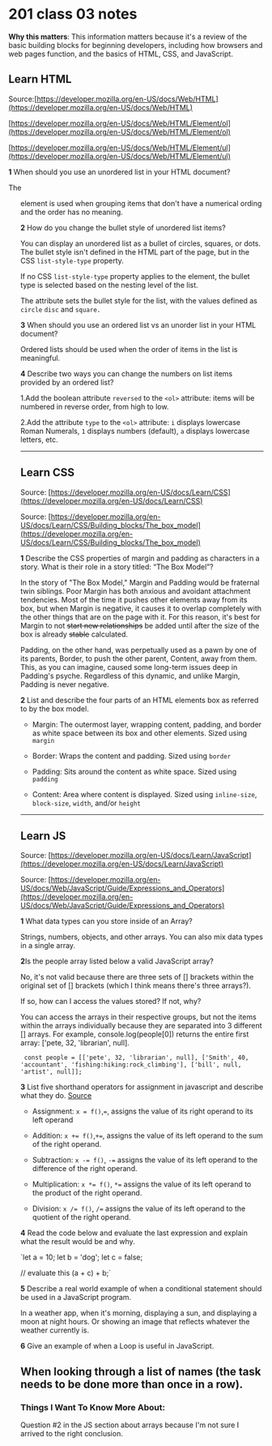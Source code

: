 # 201 class 03 notes

**Why this matters**: This information matters because it's a review of the basic building blocks for beginning developers, including how browsers and web pages function, and the basics of HTML, CSS, and JavaScript.

## Learn HTML

Source:[https://developer.mozilla.org/en-US/docs/Web/HTML](https://developer.mozilla.org/en-US/docs/Web/HTML)

[https://developer.mozilla.org/en-US/docs/Web/HTML/Element/ol](https://developer.mozilla.org/en-US/docs/Web/HTML/Element/ol)

[https://developer.mozilla.org/en-US/docs/Web/HTML/Element/ul](https://developer.mozilla.org/en-US/docs/Web/HTML/Element/ul)

**1** When should you use an unordered list in your HTML document?

The <ul> element is used when grouping items that don't have a numerical ording and the order has no meaning. 


**2** How do you change the bullet style of unordered list items?

You can display an unordered list as a bullet of circles, squares, or dots. The bullet style isn't defined in the HTML part of the page, but in the CSS `list-style-type` property. 

If no CSS `list-style-type` property applies to the element, the bullet type is selected based on the nesting level of the list.

The <type> attribute sets the bullet style for the list, with the values defined as `circle` `disc` and `square.` 


**3** When should you use an ordered list vs an unorder list in your HTML document?

Ordered lists should be used when the order of items in the list is meaningful.


**4** Describe two ways you can change the numbers on list items provided by an ordered list?

1.Add the boolean attribute `reversed` to the `<ol>` attribute: items will be numbered in reverse order, from high to low.

2.Add the attribute `type` to the `<ol>` attribute: `i` displays lowercase Roman Numerals, `1` displays numbers (default), `a` displays lowercase letters, etc.


---------------------------------------------------

## Learn CSS

Source: [https://developer.mozilla.org/en-US/docs/Learn/CSS](https://developer.mozilla.org/en-US/docs/Learn/CSS)

Source: [https://developer.mozilla.org/en-US/docs/Learn/CSS/Building_blocks/The_box_model](https://developer.mozilla.org/en-US/docs/Learn/CSS/Building_blocks/The_box_model)


**1** Describe the CSS properties of margin and padding as characters in a story. What is their role in a story titled: “The Box Model”?

In the story of "The Box Model," Margin and Padding would be fraternal twin siblings. Poor Margin has both anxious and avoidant attachment tendencies. Most of the time it pushes other elements away from its box, but when Margin is negative, it causes it to overlap completely with the other things that are on the page with it. For this reason, it's best for Margin to not ~~start new relationships~~ be added until after the size of the box is already ~~stable~~ calculated. 

Padding, on the other hand, was perpetually used as a pawn by one of its parents, Border, to push the other parent, Content, away from them. This, as you can imagine, caused some long-term issues deep in Padding's psyche. Regardless of this dynamic, and unlike Margin, Padding is never negative.  

**2** List and describe the four parts of an HTML elements box as referred to by the box model.

- Margin: The outermost layer, wrapping content, padding, and border as white space between its box and other elements. Sized using `margin`

- Border: Wraps the content and padding. Sized using `border`

- Padding: Sits around the content as white space. Sized using `padding`

- Content: Area where content is displayed. Sized using `inline-size`, `block-size`, `width`, and/or `height`


---------------------------------------------------

## Learn JS

Source: [https://developer.mozilla.org/en-US/docs/Learn/JavaScript](https://developer.mozilla.org/en-US/docs/Learn/JavaScript)

Source: [https://developer.mozilla.org/en-US/docs/Web/JavaScript/Guide/Expressions_and_Operators](https://developer.mozilla.org/en-US/docs/Web/JavaScript/Guide/Expressions_and_Operators)


**1** What data types can you store inside of an Array?

Strings, numbers, objects, and other arrays. You can also mix data types in a single array.

**2**Is the people array listed below a valid JavaScript array?

No, it's not valid because there are three sets of [] brackets within the original set of [] brackets (which I think means there's three arrays?).

If so, how can I access the values stored? If not, why?

You can access the arrays in their respective groups, but not the items within the arrays individually because they are separated into 3 different [] arrays. For example, console.log(people[0]) returns the entire first array: ['pete, 32, 'librarian', null]. 


` const people = [['pete', 32, 'librarian', null], ['Smith', 40, 'accountant', 'fishing:hiking:rock_climbing'], ['bill', null, 'artist', null]];`


**3** List five shorthand operators for assignment in javascript and describe what they do. [Source](https://developer.mozilla.org/en-US/docs/Web/JavaScript/Guide/Expressions_and_Operators#assignment_operators)

- Assignment: `x = f()`,`=`, assigns the value of its right operand to its left operand

- Addition: `x += f()`,`+=`, assigns the value of its left operand to the sum of the right operand.

- Subtraction: `x -= f()`, `-=` assigns the value of its left operand to the difference of the right operand.

- Multiplication: `x *= f()`, `*=` assigns the value of its left operand to the product of the right operand.

- Division: `x /= f()`, `/=` assigns the value of its left operand to the quotient of the right operand.


**4** Read the code below and evaluate the last expression and explain what the result would be and why.

 `let a = 10;
 let b = 'dog';
 let c = false;

 // evaluate this
 (a + c) + b;`


**5** Describe a real world example of when a conditional statement should be used in a JavaScript program.

In a weather app, when it's morning, displaying a sun, and displaying a moon at night hours. Or showing an image that reflects whatever the weather currently is. 


**6** Give an example of when a Loop is useful in JavaScript.

When looking through a list of names (the task needs to be done more than once in a row).
----------------------------------------------


### Things I Want To Know More About:
Question #2 in the JS section about arrays because I'm not sure I arrived to the right conclusion.